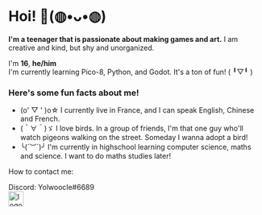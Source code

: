 # Hoi! 👋(◍•ᴗ•◍)

**I'm a teenager that is passionate about making games and art.** I am creative and kind, but shy and unorganized. 

I'm **16**, **he/him**  
I'm currently learning Pico-8, Python, and Godot. It's a ton of fun! ( ╹▽╹ )

### Here's some fun facts about me!
- (o' ▽ ' )o☆ I currently live in France, and I can speak English, Chinese and French.
- (＾∀＾)ゞ I love birds. In a group of friends, I'm that one guy who'll watch pigeons walking on the street. Someday I wanna adopt a bird!
- ╰(´︶`)╯ I'm currently in highschool learning computer science, maths and science. I want to do maths studies later!

How to contact me:

Discord: Yolwoocle#6689  
[<img src="Images/github.svg" alt="logo" width="30px"/>](http://github.com/Yolwoocle/)
